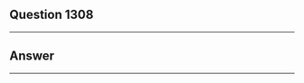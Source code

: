Question 1308
------------------------

------------------------
Answer
------------------------

------------------------